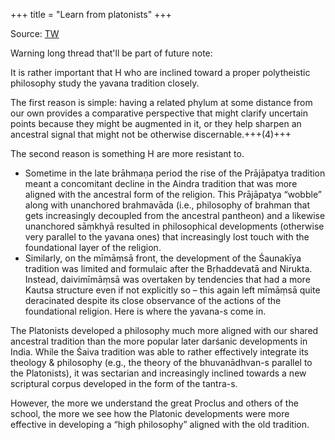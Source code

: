 +++
title = "Learn from platonists"
+++

Source: [TW](https://threadreaderapp.com/thread/1576296031746039809.html)


Warning long thread that'll be part of future note:

It is rather important that H who are inclined toward a proper polytheistic philosophy study the yavana tradition closely. 

The first reason is simple: having a related phylum at some distance from our own provides a comparative perspective that might clarify uncertain points because they might be augmented in it, or they help sharpen an ancestral signal that might not be otherwise discernable.+++(4)+++ 

The second reason is something H are more resistant to. 

- Sometime in the late brāhmaṇa period the rise of the Prājāpatya tradition meant a concomitant decline in the Aindra tradition that was more aligned with the ancestral form of the religion. This Prājāpatya “wobble” along with unanchored brahmavāda (i.e., philosophy of brahman that gets increasingly decoupled from the ancestral pantheon) and a likewise unanchored sāṃkhyā resulted in philosophical developments (otherwise very parallel to the yavana ones) that increasingly lost touch with the foundational layer of the religion. 
- Similarly, on the mīmāṃsā front, the development of the Śaunakīya tradition was limited and formulaic after the Bṛhaddevatā and Nirukta. Instead, daivimīmāṃsā was overtaken by tendencies that had a more Kautsa structure even if not explicitly so – this again left mīmāṃsā quite deracinated despite its close observance of the actions of the foundational religion. Here is where the yavana-s come in. 

The Platonists developed a philosophy much more aligned with our shared ancestral tradition than the more popular later darśanic developments in India. While the Śaiva tradition was able to rather effectively integrate its theology & philosophy (e.g., the theory of the bhuvanādhvan-s parallel to the Platonists), it was sectarian and increasingly inclined towards a new scriptural corpus developed in the form of the tantra-s. 

However, the more we understand the great Proclus and others of the school, the more we see how the Platonic developments were more effective in developing a “high philosophy” aligned with the old tradition. 